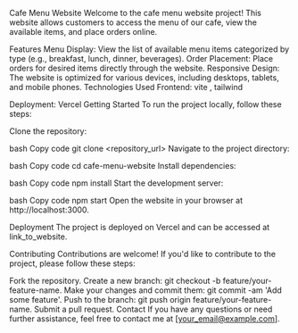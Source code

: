Cafe Menu Website
Welcome to the cafe menu website project! This website allows customers to access the menu of our cafe, view the available items, and place orders online.

Features
Menu Display: View the list of available menu items categorized by type (e.g., breakfast, lunch, dinner, beverages).
Order Placement: Place orders for desired items directly through the website.
Responsive Design: The website is optimized for various devices, including desktops, tablets, and mobile phones.
Technologies Used
Frontend: vite , tailwind 

Deployment: Vercel
Getting Started
To run the project locally, follow these steps:

Clone the repository:

bash
Copy code
git clone <repository_url>
Navigate to the project directory:

bash
Copy code
cd cafe-menu-website
Install dependencies:

bash
Copy code
npm install
Start the development server:

bash
Copy code
npm start
Open the website in your browser at http://localhost:3000.

Deployment
The project is deployed on Vercel and can be accessed at link_to_website.

Contributing
Contributions are welcome! If you'd like to contribute to the project, please follow these steps:

Fork the repository.
Create a new branch: git checkout -b feature/your-feature-name.
Make your changes and commit them: git commit -am 'Add some feature'.
Push to the branch: git push origin feature/your-feature-name.
Submit a pull request.
Contact
If you have any questions or need further assistance, feel free to contact me at [your_email@example.com].

